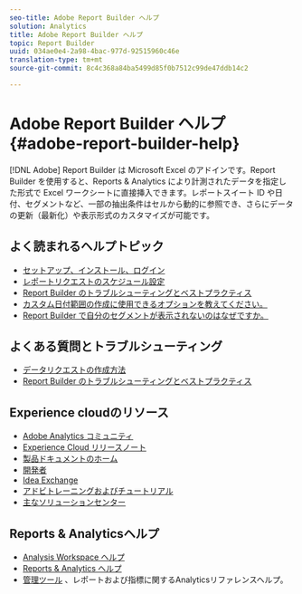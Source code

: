 ```yaml
---
seo-title: Adobe Report Builder ヘルプ
solution: Analytics
title: Adobe Report Builder ヘルプ
topic: Report Builder
uuid: 034ae0e4-2a98-4bac-977d-92515960c46e
translation-type: tm+mt
source-git-commit: 8c4c368a84ba5499d85f0b7512c99de47ddb14c2

---
```



# Adobe Report Builder ヘルプ {#adobe-report-builder-help}

[!DNL Adobe] Report Builder は Microsoft Excel のアドインです。Report Builder を使用すると、Reports &amp; Analytics により計測されたデータを指定した形式で Excel ワークシートに直接挿入できます。レポートスイート ID や日付、セグメントなど、一部の抽出条件はセルから動的に参照でき、さらにデータの更新（最新化）や表示形式のカスタマイズが可能です。

<!-- >>[!IMPORTANT]
>
>Update your installation of Report Builder to the latest version. This update is a pre-requisite for running the Analytics user ID migration to the Admin Console, beginning in April 2018.
>
>See [Analytics User Migration to the Admin Console](https://marketing.adobe.com/resources/help/en_US/experience-cloud/admin-console/analytics-migration/) for migration information.

>[!IMPORTANT]
>
>Due to the end of support for TLS 1.0, we recommended that Adobe Report Builder (ARB) users download ARB v5.6.21 prior to September 13, 2018. After that date, prior versions of ARB will not be supported. -->

<!-- Tutorial goes here -->

## よく読まれるヘルプトピック

* [セットアップ、インストール、ログイン](setup/login.md)
* [レポートリクエストのスケジュール設定](schedule-report-requests.md)
* [Report Builder のトラブルシューティングとベストプラクティス](troubleshoot.md)
* [カスタム日付範囲の作成に使用できるオプションを教えてください。](data-requests/configuring-report-dates/c-customized-date-expressions/t-customized-date-expressions.md)
* [Report Builder で自分のセグメントが表示されないのはなぜですか。](data-requests/segmentation.md)

## よくある質問とトラブルシューティング

* [データリクエストの作成方法](data-requests/t-create-a-data-request.md)
* [Report Builder のトラブルシューティングとベストプラクティス](troubleshoot.md)

## Experience cloudのリソース

* [Adobe Analytics コミュニティ](https://helpx.adobe.com/marketing-cloud/analytics.html)
* [Experience Cloud リリースノート](https://marketing.adobe.com/resources/help/en_US/whatsnew/index.html#Current%20Release%20Notes)
* [製品ドキュメントのホーム](https://marketing.adobe.com/resources/help/en_US/home/index.html)
* [開発者](https://marketing.adobe.com/resources/help/en_US/home/index.html#Developer)
* [Idea Exchange](https://ideas.omniture.com/t5/Adobe-Idea-Exchange-for-Omniture/idb-p/IdeaExchange3)
* [アドビトレーニングおよびチュートリアル](https://helpx.adobe.com/learning.html?promoid=KAUDK)
* [主なソリューションセンター](https://www.omniture.com/en/products/online_business_optimization)

## Reports &amp; Analyticsヘルプ

* [Analysis Workspace ヘルプ](https://marketing.adobe.com/resources/help/en_US/analytics/analysis-workspace/)
* [Reports &amp; Analytics ヘルプ](https://marketing.adobe.com/resources/help/en_US/sc/user/index.html)
* [管理ツール](https://marketing.adobe.com/resources/help/en_US/reference/index.html) 、レポートおよび指標に関するAnalyticsリファレンスヘルプ。
